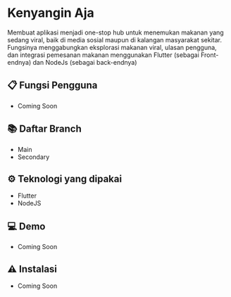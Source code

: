 # Kenyangin Aja
Membuat aplikasi menjadi one-stop hub untuk menemukan makanan yang sedang viral, baik di media sosial maupun di kalangan masyarakat sekitar. Fungsinya menggabungkan eksplorasi makanan viral, ulasan pengguna, dan integrasi pemesanan makanan menggunakan Flutter (sebagai Front-endnya) dan NodeJs (sebagai back-endnya)

## 📋 Fungsi Pengguna
- Coming Soon

## 📚 Daftar Branch
- Main
- Secondary

## ⚙️ Teknologi yang dipakai
- Flutter
- NodeJS
  
## 💻 Demo
- Coming Soon

## ⚠️ Instalasi
- Coming Soon
